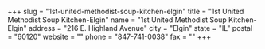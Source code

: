 +++
slug = "1st-united-methodist-soup-kitchen-elgin"
title = "1st United Methodist Soup Kitchen-Elgin"
name = "1st United Methodist Soup Kitchen-Elgin"
address = "216 E. Highland Avenue"
city = "Elgin"
state = "IL"
postal = "60120"
website = ""
phone = "847-741-0038"
fax = ""
+++
